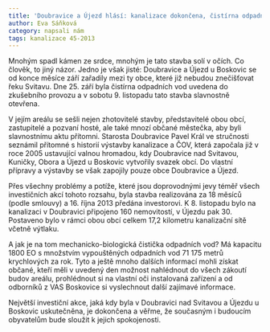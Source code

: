 ```yaml
---
title: 'Doubravice a Újezd hlásí: kanalizace dokončena, čistírna odpadních vod slavnostně otevřena'
author: Eva Sáňková
category: napsali nám
tags: kanalizace 45-2013
---
```


Mnohým spadl kámen ze srdce, mnohým je tato stavba solí v očích. Co člověk, to jiný názor. Jedno je však jisté: Doubravice a Újezd u Boskovic se od konce měsíce září zařadily mezi ty obce, které již nebudou znečišťovat řeku Svitavu. Dne 25. září byla čistírna odpadních vod uvedena do zkušebního provozu a v sobotu 9. listopadu tato stavba slavnostně otevřena.

V jejím areálu se sešli nejen zhotovitelé stavby, představitelé obou obcí, zastupitelé a pozvaní hosté, ale také mnozí občané městečka, aby byli slavnostnímu aktu přítomni. Starosta Doubravice Pavel Král ve stručnosti seznámil přítomné s historií výstavby kanalizace a ČOV, která započala již v roce 2005 ustavující valnou hromadou, kdy Doubravice nad Svitavou, Kuničky, Obora a Újezd u Boskovic vytvořily svazek obcí. Do vlastní přípravy a výstavby se však zapojily pouze obce Doubravice a Újezd.

Přes všechny problémy a potíže, které jsou doprovodnými jevy téměř všech investičních akcí tohoto rozsahu, byla stavba realizována za 18 měsíců (podle smlouvy) a 16. října 2013 předána investorovi. K 8. listopadu bylo na kanalizaci v Doubravici připojeno 160 nemovitostí, v Újezdu pak 30. Postaveno bylo v rámci obou obcí celkem 17,2 kilometru kanalizační sítě včetně výtlaku.

A jak je na tom mechanicko-biologická čistička odpadních vod? Má kapacitu 1800 EO s množstvím vypouštěných odpadních vod 71 175 metrů krychlových za rok. Tyto a ještě mnoho dalších informací mohli získat občané, kteří měli v uvedený den možnost nahlédnout do všech zákoutí budov areálu, prohlédnout si na vlastní oči instalovaná zařízení a od odborníků z VAS Boskovice si vyslechnout další zajímavé informace.

Největší investiční akce, jaká kdy byla v Doubravici nad Svitavou a Újezdu u Boskovic uskutečněna, je dokončena a věřme, že současným i budoucím obyvatelům bude sloužit k jejich spokojenosti.